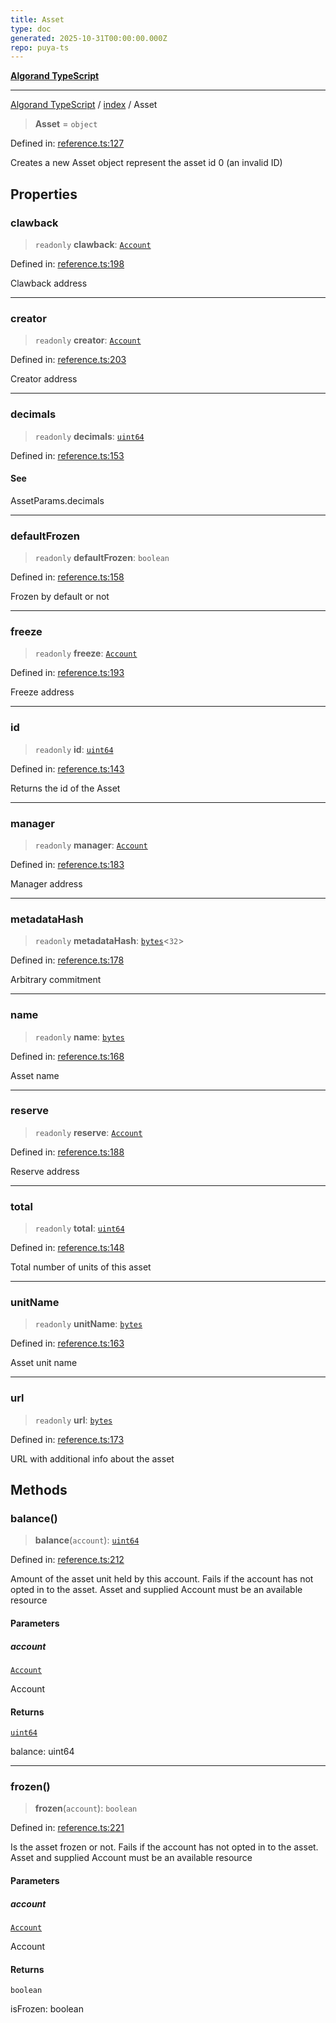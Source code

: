 ```yaml
---
title: Asset
type: doc
generated: 2025-10-31T00:00:00.000Z
repo: puya-ts
---
```


[**Algorand TypeScript**](docs/_md/README)

---

[Algorand TypeScript](docs/_md/modules) / [index](/reference/algorand-typescript/api/index/readme/) / Asset

> **Asset** = `object`

Defined in: [reference.ts:127](https://github.com/algorandfoundation/puya-ts/blob/main/packages/algo-ts/src/reference.ts#L127)

Creates a new Asset object represent the asset id 0 (an invalid ID)

## Properties

### clawback

> `readonly` **clawback**: [`Account`](Account)

Defined in: [reference.ts:198](https://github.com/algorandfoundation/puya-ts/blob/main/packages/algo-ts/src/reference.ts#L198)

Clawback address

---

### creator

> `readonly` **creator**: [`Account`](Account)

Defined in: [reference.ts:203](https://github.com/algorandfoundation/puya-ts/blob/main/packages/algo-ts/src/reference.ts#L203)

Creator address

---

### decimals

> `readonly` **decimals**: [`uint64`](uint64)

Defined in: [reference.ts:153](https://github.com/algorandfoundation/puya-ts/blob/main/packages/algo-ts/src/reference.ts#L153)

#### See

AssetParams.decimals

---

### defaultFrozen

> `readonly` **defaultFrozen**: `boolean`

Defined in: [reference.ts:158](https://github.com/algorandfoundation/puya-ts/blob/main/packages/algo-ts/src/reference.ts#L158)

Frozen by default or not

---

### freeze

> `readonly` **freeze**: [`Account`](Account)

Defined in: [reference.ts:193](https://github.com/algorandfoundation/puya-ts/blob/main/packages/algo-ts/src/reference.ts#L193)

Freeze address

---

### id

> `readonly` **id**: [`uint64`](uint64)

Defined in: [reference.ts:143](https://github.com/algorandfoundation/puya-ts/blob/main/packages/algo-ts/src/reference.ts#L143)

Returns the id of the Asset

---

### manager

> `readonly` **manager**: [`Account`](Account)

Defined in: [reference.ts:183](https://github.com/algorandfoundation/puya-ts/blob/main/packages/algo-ts/src/reference.ts#L183)

Manager address

---

### metadataHash

> `readonly` **metadataHash**: [`bytes`](bytes)\<`32`\>

Defined in: [reference.ts:178](https://github.com/algorandfoundation/puya-ts/blob/main/packages/algo-ts/src/reference.ts#L178)

Arbitrary commitment

---

### name

> `readonly` **name**: [`bytes`](bytes)

Defined in: [reference.ts:168](https://github.com/algorandfoundation/puya-ts/blob/main/packages/algo-ts/src/reference.ts#L168)

Asset name

---

### reserve

> `readonly` **reserve**: [`Account`](Account)

Defined in: [reference.ts:188](https://github.com/algorandfoundation/puya-ts/blob/main/packages/algo-ts/src/reference.ts#L188)

Reserve address

---

### total

> `readonly` **total**: [`uint64`](uint64)

Defined in: [reference.ts:148](https://github.com/algorandfoundation/puya-ts/blob/main/packages/algo-ts/src/reference.ts#L148)

Total number of units of this asset

---

### unitName

> `readonly` **unitName**: [`bytes`](bytes)

Defined in: [reference.ts:163](https://github.com/algorandfoundation/puya-ts/blob/main/packages/algo-ts/src/reference.ts#L163)

Asset unit name

---

### url

> `readonly` **url**: [`bytes`](bytes)

Defined in: [reference.ts:173](https://github.com/algorandfoundation/puya-ts/blob/main/packages/algo-ts/src/reference.ts#L173)

URL with additional info about the asset

## Methods

### balance()

> **balance**(`account`): [`uint64`](uint64)

Defined in: [reference.ts:212](https://github.com/algorandfoundation/puya-ts/blob/main/packages/algo-ts/src/reference.ts#L212)

Amount of the asset unit held by this account. Fails if the account has not
opted in to the asset.
Asset and supplied Account must be an available resource

#### Parameters

##### account

[`Account`](Account)

Account

#### Returns

[`uint64`](uint64)

balance: uint64

---

### frozen()

> **frozen**(`account`): `boolean`

Defined in: [reference.ts:221](https://github.com/algorandfoundation/puya-ts/blob/main/packages/algo-ts/src/reference.ts#L221)

Is the asset frozen or not. Fails if the account has not
opted in to the asset.
Asset and supplied Account must be an available resource

#### Parameters

##### account

[`Account`](Account)

Account

#### Returns

`boolean`

isFrozen: boolean
